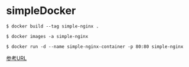 # simpleDocker

`$ docker build --tag simple-nginx .`

`$ docker images -a simple-nginx`

`$ docker run -d --name simple-nginx-container -p 80:80 simple-nginx`

[参考URL](https://qiita.com/mochizukikotaro/items/1d28888b78f401227ed6)
